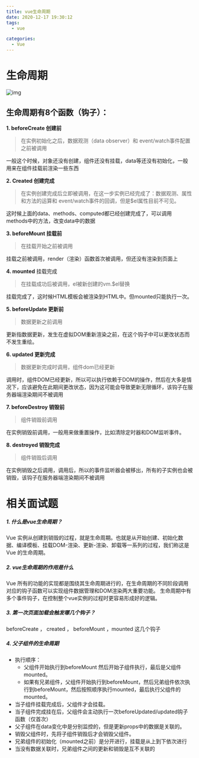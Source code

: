 ```yaml
---
title: vue生命周期
date: 2020-12-17 19:30:12
tags: 
  - vue

categories: 
  - Vue
---
```


# 生命周期

![img](https://img-blog.csdnimg.cn/img_convert/1d37d5e068a3b9a337d1c4f9a2def7f3.png)![点击并拖拽以移动](data:image/gif;base64,R0lGODlhAQABAPABAP///wAAACH5BAEKAAAALAAAAAABAAEAAAICRAEAOw==)

## 生命周期有8个函数（钩子）：

**1. beforeCreate 创建前**

> 在实例初始化之后，数据观测（data observer）和 event/watch事件配置之前被调用

一般这个时候，对象还没有创建，组件还没有挂载，data等还没有初始化，一般用来在组件挂载前渲染一些东西



**2. Created 创建完成**

> 在实例创建完成后立即被调用，在这一步实例已经完成了：数据观测、属性和方法的运算和 event/watch事件的回调，但是$el属性目前不可见。

这时候上面的data、methods、computed都已经创建完成了，可以调用methods中的方法，改变data中的数据



**3. beforeMount 挂载前**

> 在挂载开始之前被调用

挂载之前被调用，render（渲染）函数首次被调用，但还没有渲染到页面上

**4. mounted** 挂载完成

> 在挂载成功后被调用，el被新创建的vm.$el替换

挂载完成了，这时候HTML模板会被渲染到HTML中。但mounted只能执行一次。



**5. beforeUpdate 更新前**

> 数据更新之前调用

更新指数据更新，发生在虚拟DOM重新渲染之前，在这个钩子中可以更改状态而不发生重绘。



**6. updated 更新完成**

> 数据更新完成时调用，组件dom已经更新

调用时，组件DOM已经更新，所以可以执行依赖于DOM的操作，然后在大多是情况下，应该避免在此期间更改状态，因为这可能会导致更新无限循环，该钩子在服务器端渲染期间不被调用



**7. beforeDestroy 销毁前**

> 组件销毁前调用

在实例销毁前调用，一般用来做重置操作，比如清除定时器和DOM监听事件。



**8. destroyed 销毁完成**

> 组件销毁后调用

在实例销毁之后调用，调用后，所以的事件监听器会被移出，所有的子实例也会被销毁，该钩子在服务器端渲染期间不被调用

# 相关面试题

##### 1. 什么是vue生命周期？

Vue 实例从创建到销毁的过程，就是生命周期。也就是从开始创建、初始化数据、编译模板、挂载DOM-渲染、更新-渲染、卸载等一系列的过程，我们称这是 Vue 的生命周期。

##### 2. vue生命周期的作用是什么

Vue 所有的功能的实现都是围绕其生命周期进行的，在生命周期的不同阶段调用对应的钩子函数可以实现组件数据管理和DOM渲染两大重要功能。 生命周期中有多个事件钩子，在控制整个vue实例的过程时更容易形成好的逻辑。

##### 3. 第一次页面加载会触发哪几个钩子？

beforeCreate ， created ， beforeMount ，mounted 这几个钩子

##### 4. 父子组件的生命周期

- 执行顺序：
  - 父组件开始执行到beforeMount 然后开始子组件执行，最后是父组件mounted。
  - 如果有兄弟组件，父组件开始执行到beforeMount，然后兄弟组件依次执行到beforeMount，然后按照顺序执行mounted，最后执行父组件的mounted。
- 当子组件挂载完成后，父组件才会挂载。
- 当子组件完成挂在后，父组件会主动执行一次beforeUpdated/updated钩子函数（仅首次）
- 父子组件在data变化中是分别监控的，但是更新props中的数据是关联的。
- 销毁父组件时，先将子组件销毁后才会销毁父组件。
- 兄弟组件的初始化（mounted之前）是分开进行，挂载是从上到下依次进行
- 当没有数据关联时，兄弟组件之间的更新和销毁是互不关联的
